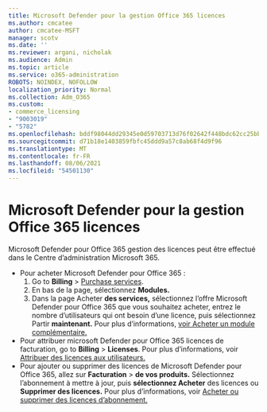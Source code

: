 ```yaml
---
title: Microsoft Defender pour la gestion Office 365 licences
ms.author: cmcatee
author: cmcatee-MSFT
manager: scotv
ms.date: ''
ms.reviewer: argani, nicholak
ms.audience: Admin
ms.topic: article
ms.service: o365-administration
ROBOTS: NOINDEX, NOFOLLOW
localization_priority: Normal
ms.collection: Adm_O365
ms.custom:
- commerce_licensing
- "9003019"
- "5782"
ms.openlocfilehash: bddf98044dd29345e0d59703713d76f02642f448bdc62cc25bb356933d524f21
ms.sourcegitcommit: d71b18e1403859fbfc45ddd9a57c8ab68f4d9f96
ms.translationtype: MT
ms.contentlocale: fr-FR
ms.lasthandoff: 08/06/2021
ms.locfileid: "54501130"
---
```

# <a name="microsoft-defender-for-office-365-license-management"></a>Microsoft Defender pour la gestion Office 365 licences

Microsoft Defender pour Office 365 gestion des licences peut être effectué dans le Centre d’administration Microsoft 365.

- Pour acheter Microsoft Defender pour Office 365 :
    1. Go to **Billing**  >  [Purchase services](https://go.microsoft.com/fwlink/p/?linkid=868433).
    2. En bas de la page, sélectionnez **Modules.**
    3. Dans la page Acheter **des services,** sélectionnez l’offre Microsoft Defender pour Office 365 que vous souhaitez acheter, entrez le nombre d’utilisateurs qui ont besoin d’une licence, puis sélectionnez Partir **maintenant.** Pour plus d’informations, [voir Acheter un module complémentaire.](/microsoft-365/commerce/buy-or-edit-an-add-on)
- Pour attribuer microsoft Defender pour Office 365 licences de facturation, go to **Billing**  >  **Licenses**. Pour plus d’informations, voir [Attribuer des licences aux utilisateurs.](/microsoft-365/admin/manage/assign-licenses-to-users)
- Pour ajouter ou supprimer des licences de Microsoft Defender pour Office 365, allez sur **Facturation**  >  **de vos produits.** Sélectionnez l’abonnement à mettre à jour, puis **sélectionnez Acheter** des licences ou **Supprimer des licences.** Pour plus d’informations, voir [Acheter ou supprimer des licences d’abonnement.](/microsoft-365/commerce/licenses/buy-licenses)